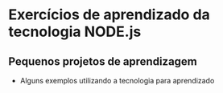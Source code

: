 # Exercícios de aprendizado da tecnologia NODE.js

## Pequenos projetos de aprendizagem 

- Alguns exemplos utilizando a tecnologia para aprendizado
